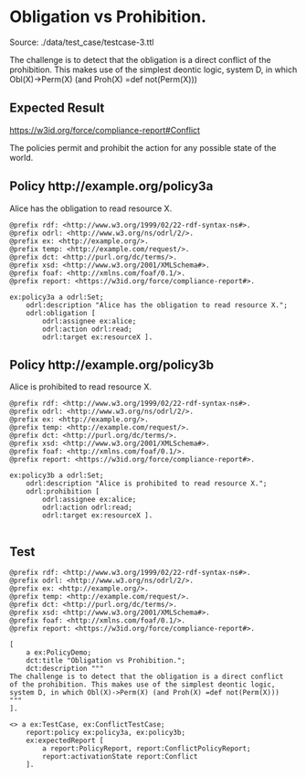 # Obligation vs Prohibition.
Source: ./data/test_case/testcase-3.ttl

 The challenge is to detect that the obligation is a direct conflict of the prohibition. This makes use of the simplest deontic logic, system D, in which Obl(X)->Perm(X) (and Proh(X) =def not(Perm(X))) 


## Expected Result 

https://w3id.org/force/compliance-report#Conflict

The policies permit and prohibit the action for any possible state of the world.

<h2>Policy <span>http://example.org/policy3a</span></h2>

Alice has the obligation to read resource X.

```
@prefix rdf: <http://www.w3.org/1999/02/22-rdf-syntax-ns#>.
@prefix odrl: <http://www.w3.org/ns/odrl/2/>.
@prefix ex: <http://example.org/>.
@prefix temp: <http://example.com/request/>.
@prefix dct: <http://purl.org/dc/terms/>.
@prefix xsd: <http://www.w3.org/2001/XMLSchema#>.
@prefix foaf: <http://xmlns.com/foaf/0.1/>.
@prefix report: <https://w3id.org/force/compliance-report#>.

ex:policy3a a odrl:Set;
    odrl:description "Alice has the obligation to read resource X.";
    odrl:obligation [ 
        odrl:assignee ex:alice;
        odrl:action odrl:read;
        odrl:target ex:resourceX ].
```

<h2>Policy <span>http://example.org/policy3b</span></h2>

Alice is prohibited to read resource X.

```
@prefix rdf: <http://www.w3.org/1999/02/22-rdf-syntax-ns#>.
@prefix odrl: <http://www.w3.org/ns/odrl/2/>.
@prefix ex: <http://example.org/>.
@prefix temp: <http://example.com/request/>.
@prefix dct: <http://purl.org/dc/terms/>.
@prefix xsd: <http://www.w3.org/2001/XMLSchema#>.
@prefix foaf: <http://xmlns.com/foaf/0.1/>.
@prefix report: <https://w3id.org/force/compliance-report#>.

ex:policy3b a odrl:Set;
    odrl:description "Alice is prohibited to read resource X.";
    odrl:prohibition [
        odrl:assignee ex:alice;
        odrl:action odrl:read;
        odrl:target ex:resourceX ].


```

## Test

```
@prefix rdf: <http://www.w3.org/1999/02/22-rdf-syntax-ns#>.
@prefix odrl: <http://www.w3.org/ns/odrl/2/>.
@prefix ex: <http://example.org/>.
@prefix temp: <http://example.com/request/>.
@prefix dct: <http://purl.org/dc/terms/>.
@prefix xsd: <http://www.w3.org/2001/XMLSchema#>.
@prefix foaf: <http://xmlns.com/foaf/0.1/>.
@prefix report: <https://w3id.org/force/compliance-report#>.

[
    a ex:PolicyDemo;
    dct:title "Obligation vs Prohibition.";
    dct:description """
The challenge is to detect that the obligation is a direct conflict
of the prohibition. This makes use of the simplest deontic logic,
system D, in which Obl(X)->Perm(X) (and Proh(X) =def not(Perm(X)))
"""
].

<> a ex:TestCase, ex:ConflictTestCase;
    report:policy ex:policy3a, ex:policy3b;
    ex:expectedReport [
        a report:PolicyReport, report:ConflictPolicyReport;
        report:activationState report:Conflict
    ].

```
